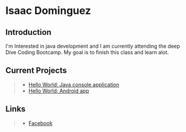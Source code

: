 # Isaac Dominguez

## Introduction

I'm Interested in java development and I am currently attending the deep Dive Coding Bootcamp. My goal is to finish this class and learn alot.

## Current Projects

> * [Hello World: Java console application](https://github.com/shifdub/hello-world)
> * [Hello World: Android app](https://github.com/shifdub/android-hello-world)

## Links

> * [Facebook](https://www.facebook.com/shifdub)


